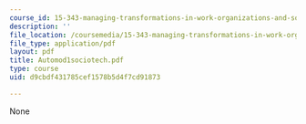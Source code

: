 ```yaml
---
course_id: 15-343-managing-transformations-in-work-organizations-and-society-spring-2002
description: ''
file_location: /coursemedia/15-343-managing-transformations-in-work-organizations-and-society-spring-2002/d9cbdf431785cef1578b5d4f7cd91873_Automod1sociotech.pdf
file_type: application/pdf
layout: pdf
title: Automod1sociotech.pdf
type: course
uid: d9cbdf431785cef1578b5d4f7cd91873

---
```

None